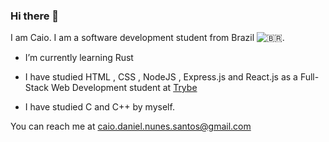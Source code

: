 <link rel="stylesheet" href="https://cdn.jsdelivr.net/gh/devicons/devicon@v2.15.1/devicon.min.css">

### Hi there 👋
I am Caio. I am a software development student from Brazil ![🇧🇷](https://github.com/gosquared/flags/raw/master/flags/flags/flat/16/Brazil.png).

- I’m currently learning Rust <i class="devicon-rust-plain colored"></i>

- I have studied HTML 
            <i class="devicon-html5-plain colored"></i>
          , CSS 
            <i class="devicon-css3-plain colored"></i>
          , NodeJS 
            <i class="devicon-nodejs-plain colored"></i>
          , Express.js 
            <i class="devicon-express-original colored"></i>
          and  React.js
            <i class="devicon-react-original colored"></i>
          as a Full-Stack Web Development student at [Trybe](http://betrybe.com)

- I have studied C
            <i class="devicon-c-plain colored"></i>
          and C++
            <i class="devicon-cplusplus-plain colored"></i>
          by myself.


 You can reach me at caio.daniel.nunes.santos@gmail.com

